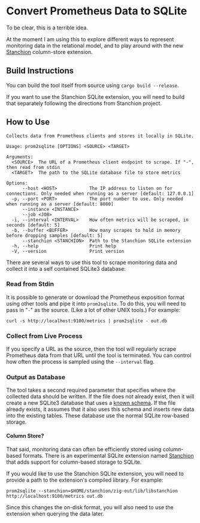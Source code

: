 # Convert Prometheus Data to SQLite

To be clear, this is a terrible idea.

At the moment I am using this to explore different ways to represent monitoring
data in the relational model, and to play around with the new 
[Stanchion](https://github.com/dgllghr/stanchion) column-store extension.

## Build Instructions

You can build the tool itself from source using `cargo build --release`.

If you want to use the Stanchion SQLite extension, you will need to build that
separately following the directions from Stanchion project.

## How to Use

```
Collects data from Prometheus clients and stores it locally in SQLite.

Usage: prom2sqlite [OPTIONS] <SOURCE> <TARGET>

Arguments:
  <SOURCE>  The URL of a Prometheus client endpoint to scrape. If "-", then read from stdin
  <TARGET>  The path to the SQLite database file to store metrics

Options:
      --host <HOST>            The IP address to listen on for connections. Only needed when running as a server [default: 127.0.0.1]
  -p, --port <PORT>            The port number to use. Only needed when running as a server [default: 8080]
      --instance <INSTANCE>    
      --job <JOB>              
  -i, --interval <INTERVAL>    How often metrics will be scraped, in seconds [default: 5]
  -b, --buffer <BUFFER>        How many scrapes to hold in memory before dropping samples [default: 5]
      --stanchion <STANCHION>  Path to the Stanchion SQLite extension
  -h, --help                   Print help
  -V, --version                Print version
```

There are several ways to use this tool to scrape monitoring data and collect
it into a self contained SQLite3 database:

### Read from Stdin

It is possible to generate or download the Prometheus exposition format using
other tools and pipe it into `prom2sqlite`. To do this, you will need to pass 
in "`-`" as the source. (Like a lot of other UNIX tools.) For example:

```shell
curl -s http://localhost:9100/metrics | prom2sqlite - out.db
```

### Collect from Live Process

If you specify a URL as the source, then the tool will regularly scrape
Prometheus data from that URL until the tool is terminated. You can control how
often the process is sampled using the `--interval` flag.

### Output as Database

The tool takes a second required parameter that specifies where the collected
data should be written. If the file does not already exist, then it will
create a new SQLite3 database that uses a [known schema](src/schema.sql). If
the file already exists, it assumes that it also uses this schema and inserts
new data into the existing tables. These database use the normal SQLite 
row-based storage.

#### Column Store?

That said, monitoring data can often be efficiently stored using column-based
formats. There is an experimental SQLite extension named 
[Stanchion](https://github.com/dgllghr/stanchion) that adds support for 
column-based storage to SQLite. 

If you would like to use the Stanchion SQLite extension, you will need to provide
a path to the extension's compiled library. For example:

```shell
prom2sqlite --stanchion=$HOME/stanchion/zig-out/lib/libstanchion http://localhost:9100/metrics out.db
```

Since this changes the on-disk format, you will also need to use the extension
when querying the data later.
